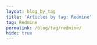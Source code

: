 ```yaml
---
layout: blog_by_tag
title: 'Articles by tag: Redmine'
tag: Redmine
permalink: /blog/tag/redmine/
hide: true
---
```

